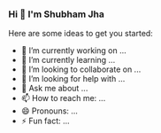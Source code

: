 ### Hi  👋  I'm Shubham Jha

<!--
**subhu499/subhu499** is a ✨ _special_ ✨ repository because its `README.md` (this file) appears on your GitHub profile.   -->

Here are some ideas to get you started:

- 🔭 I’m currently working on ...
- 🌱 I’m currently learning ...
- 👯 I’m looking to collaborate on ...
- 🤔 I’m looking for help with ...
- 💬 Ask me about ...
- 📫 How to reach me: ...
- 😄 Pronouns: ...
- ⚡ Fun fact: ...

